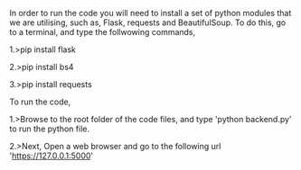 In order to run the code you will need to install a set of python modules that we are utilising, such as, Flask, requests and BeautifulSoup.
To do this, go to a terminal, and type the follwowing commands,

1.>pip install flask

2.>pip install bs4

3.>pip install requests


To run the code, 

1.>Browse to the root folder of the code files, and type 'python backend.py' to run the python file.

2.>Next, Open a web browser and go to the following url 'https://127.0.0.1:5000'
